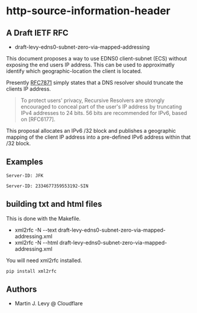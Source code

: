 # http-source-information-header

## A Draft IETF RFC

* draft-levy-edns0-subnet-zero-via-mapped-addressing

This document proposes a way to use EDNS0 client-subnet (ECS) without exposing
the end users IP address. This can be used to approximatly identify which
geographic-location the client is located.

Presently [RFC7871](https://tools.ietf.org/html/rfc7871) simply states that
a DNS resolver should truncate the clients IP address.

> To protect users' privacy, Recursive Resolvers are strongly
> encouraged to conceal part of the user's IP address by truncating
> IPv4 addresses to 24 bits. 56 bits are recommended for IPv6, based on
> [RFC6177].

This proposal allocates an IPv6 /32 block and publishes a geographic mapping
of the client IP address into a pre-defined IPv6 address within that /32 block.

## Examples

`Server-ID: JFK`

`Server-ID: 2334677359553192-SIN`

## building txt and html files

This is done with the Makefile.

* xml2rfc -N --text draft-levy-edns0-subnet-zero-via-mapped-addressing.xml
* xml2rfc -N --html draft-levy-edns0-subnet-zero-via-mapped-addressing.xml

You will need xml2rfc installed.

`pip install xml2rfc`

## Authors

* Martin J. Levy @ Cloudflare

